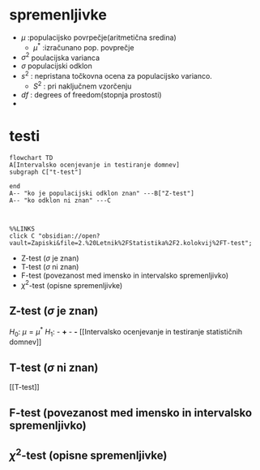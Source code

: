 # spremenljivke
- $\mu$ :populacijsko povrpečje(aritmetična sredina)
	- $\mu^*$ :izračunano pop. povprečje
-  $\sigma^2$ poulacijska varianca
- $\sigma$ populacijski odklon
- $s^2$ : nepristana točkovna ocena za populacijsko varianco.
	- $S^{2}$ : pri naključnem vzorčenju
- $df$ : degrees of freedom(stopnja prostosti)
-  

# testi
```mermaid
flowchart TD
A[Intervalsko ocenjevanje in testiranje domnev]
subgraph C["t-test"]

end
A-- "ko je populacijski odklon znan" ---B["Z-test"]
A-- "ko odklon ni znan" ---C



%%LINKS
click C "obsidian://open?vault=Zapiski&file=2.%20Letnik%2FStatistika%2F2.kolokvij%2FT-test";

```
- Z-test ($\sigma$ je znan)
- T-test ($\sigma$ ni znan)
- F-test (povezanost med imensko in intervalsko spremenljivko)
- $\chi^2$-test (opisne spremenljivke)

## Z-test ($\sigma$ je znan)
$H_{0}:$ $\mu=\mu^{*}$
$H_{1}:$
	- **+**
	- **-**
[[Intervalsko ocenjevanje in testiranje statističnih domnev]]

##  T-test ($\sigma$ ni znan)
[[T-test]]

## F-test (povezanost med imensko in intervalsko spremenljivko)
## $\chi^2$-test (opisne spremenljivke)
